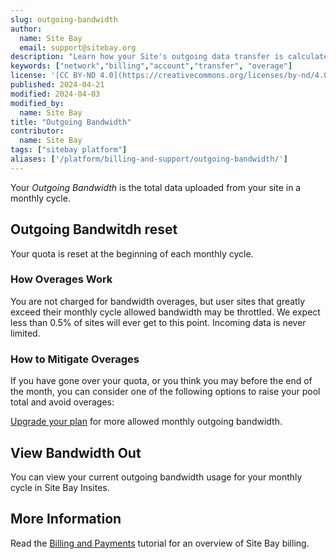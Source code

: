 ```yaml
---
slug: outgoing-bandwidth
author:
  name: Site Bay
  email: support@sitebay.org
description: "Learn how your Site's outgoing data transfer is calculated."
keywords: ["network","billing","account","transfer", "overage"]
license: '[CC BY-ND 4.0](https://creativecommons.org/licenses/by-nd/4.0)'
published: 2024-04-21
modified: 2024-04-03
modified_by:
  name: Site Bay
title: "Outgoing Bandwidth"
contributor:
  name: Site Bay
tags: ["sitebay platform"]
aliases: ['/platform/billing-and-support/outgoing-bandwidth/']
---
```


Your *Outgoing Bandwidth* is the total data uploaded from your site in a monthly cycle. 


## Outgoing Bandwitdh reset

Your quota is reset at the beginning of each monthly cycle.


### How Overages Work

You are not charged for bandwidth overages, but user sites that greatly exceed their monthly cycle allowed bandwidth may be throttled. We expect less than 0.5% of sites will ever get to this point. 
Incoming data is never limited.

### How to Mitigate Overages

If you have gone over your quota, or you think you may before the end of the month, you can consider one of the following options to raise your pool total and avoid overages:

[Upgrade your plan](/support/tutorials/) for more allowed monthly outgoing bandwidth.


## View Bandwidth Out

You can view your current outgoing bandwidth usage for your monthly cycle in Site Bay Insites.

## More Information

Read the [Billing and Payments](/support/tutorials/billing-and-payments/) tutorial for an overview of Site Bay billing.
